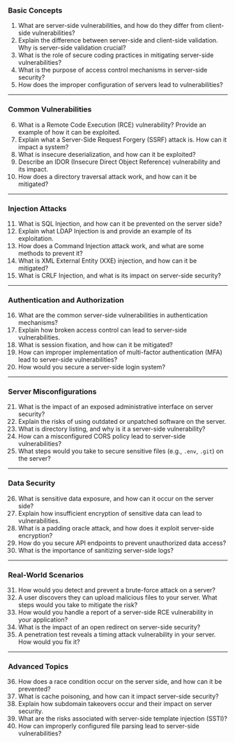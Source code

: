 ### **Basic Concepts**
1. What are server-side vulnerabilities, and how do they differ from client-side vulnerabilities?
2. Explain the difference between server-side and client-side validation. Why is server-side validation crucial?
3. What is the role of secure coding practices in mitigating server-side vulnerabilities?
4. What is the purpose of access control mechanisms in server-side security?
5. How does the improper configuration of servers lead to vulnerabilities?

---

### **Common Vulnerabilities**
6. What is a Remote Code Execution (RCE) vulnerability? Provide an example of how it can be exploited.
7. Explain what a Server-Side Request Forgery (SSRF) attack is. How can it impact a system?
8. What is insecure deserialization, and how can it be exploited?
9. Describe an IDOR (Insecure Direct Object Reference) vulnerability and its impact.
10. How does a directory traversal attack work, and how can it be mitigated?

---

### **Injection Attacks**
11. What is SQL Injection, and how can it be prevented on the server side?
12. Explain what LDAP Injection is and provide an example of its exploitation.
13. How does a Command Injection attack work, and what are some methods to prevent it?
14. What is XML External Entity (XXE) injection, and how can it be mitigated?
15. What is CRLF Injection, and what is its impact on server-side security?

---

### **Authentication and Authorization**
16. What are the common server-side vulnerabilities in authentication mechanisms?
17. Explain how broken access control can lead to server-side vulnerabilities.
18. What is session fixation, and how can it be mitigated?
19. How can improper implementation of multi-factor authentication (MFA) lead to server-side vulnerabilities?
20. How would you secure a server-side login system?

---

### **Server Misconfigurations**
21. What is the impact of an exposed administrative interface on server security?
22. Explain the risks of using outdated or unpatched software on the server.
23. What is directory listing, and why is it a server-side vulnerability?
24. How can a misconfigured CORS policy lead to server-side vulnerabilities?
25. What steps would you take to secure sensitive files (e.g., `.env`, `.git`) on the server?

---

### **Data Security**
26. What is sensitive data exposure, and how can it occur on the server side?
27. Explain how insufficient encryption of sensitive data can lead to vulnerabilities.
28. What is a padding oracle attack, and how does it exploit server-side encryption?
29. How do you secure API endpoints to prevent unauthorized data access?
30. What is the importance of sanitizing server-side logs?

---

### **Real-World Scenarios**
31. How would you detect and prevent a brute-force attack on a server?
32. A user discovers they can upload malicious files to your server. What steps would you take to mitigate the risk?
33. How would you handle a report of a server-side RCE vulnerability in your application?
34. What is the impact of an open redirect on server-side security?
35. A penetration test reveals a timing attack vulnerability in your server. How would you fix it?

---

### **Advanced Topics**
36. How does a race condition occur on the server side, and how can it be prevented?
37. What is cache poisoning, and how can it impact server-side security?
38. Explain how subdomain takeovers occur and their impact on server security.
39. What are the risks associated with server-side template injection (SSTI)?
40. How can improperly configured file parsing lead to server-side vulnerabilities?